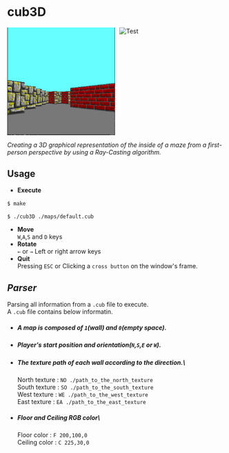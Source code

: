 # cub3D
<div style="display: flex; justify-content: center;">
    <img src="content/screenshot.png" alt="cub3D" width="250" style="margin-right: 10px;"/>
    <img src="content/test.png" alt="Test" width="250"/>
</div>

*Creating a 3D graphical representation of the inside of a maze from a first-person perspective by using a Ray-Casting algorithm.*

## Usage
- **Execute**
```
$ make
```
```
$ ./cub3D ./maps/default.cub
```
- **Move** \
`W`,`A`,`S` and `D` keys
- **Rotate** \
`←` or `→` Left or right arrow keys
- **Quit** \
Pressing `ESC` or Clicking a `cross button` on the window's frame.

## *Parser*
Parsing all information from a `.cub` file to execute.\
A `.cub` file contains below informatin.
  - ##### A map is composed of `1`(wall) and `0`(empty space).
  - ##### Player's start position and orientation(`N`,`S`,`E` or `W`).
  - ##### The texture path of each wall according to the direction.\
    North texture : `NO ./path_to_the_north_texture`\
    South texture : `SO ./path_to_the_south_texture`\
    West texture  : `WE ./path_to_the_west_texture`\
    East texture  : `EA ./path_to_the_east_texture`
  - ##### Floor and Ceiling RGB color\
    Floor color : `F 200,100,0`\
    Ceiling color : `C 225,30,0`
